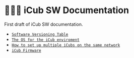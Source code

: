 # 👨🏻‍💻 iCub SW Documentation
First draft of iCub SW documentation.

- [`Software Versioning Table`](./sw_versioning_table/index.md)
- [`The OS for the iCub enviroment`](./icub_operating_systems/index.md)
- [`How to set up multiple iCubs on the same network`](./icub_setup_multiple_robots/index.md)
- [`iCub Firmware`](./icub_firmware_documentation/index.md)
